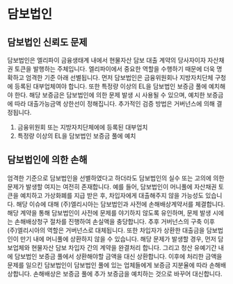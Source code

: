 # 담보법인

## 담보법인 신뢰도 문제
담보법인은 엘리파이 금융생태계 내에서 현물자산 담보 대출 계약의 당사자이자 자산채권 토큰을 발행하는 주체입니다. 엘리파이에서 중요한 역할을 수행하기 때문에 더욱 명확하고 엄격한 기준 아래 선별됩니다. 먼저 담보법인은 금융위원회나 지방자치단체 구청에 등록된 대부업체여야 합니다. 또한 특정량 이상의 EL을 담보법인 보증금 풀에 예치해야 한다. 해당 보증금은 담보법인에 의한 문제 발생 시 사용될 수 있으며, 예치한 보증금에 따라 대출가능금액 상한선이 정해집니다. 추가적인 검증 방법은 거버넌스에 의해 결정됩니다.

1. 금융위원회 또는 지방자치단체에에 등록된 대부업치
2. 특정량 이상의 EL을 담보법인 보증금 풀에 예치

## 담보법인에 의한 손해
엄격한 기준으로 담보법인을 선별하였다고 하더라도 담보법인의 실수 또는 고의에 의한 문제가 발생할 여지는 여전히 존재합니다. 예를 들어, 담보법인이 머니풀에 자산채권 토큰을 예치하고 가상화폐를 지급 받은 후, 차입자에게 대출해주지 않을 가능성도 있습니다. 해당 이슈에 대해 (주)엘리시아는 담보법인과 사전에 손해배상계약서를 체결합니다. 해당 계약을 통해 담보법인이 사전에 문제를 야기하지 않도록 유인하며, 문제 발생 시에는 손해배상청구 절차를 진행하여 손실액을 충당합니다. 추후 거버넌스의 구축 이후 (주)엘리시아의 역할은 거버넌스로 대체됩니다.
또한 차입자가 상환한 대출금을 담보법인이 만기 내에 머니풀에 상환하지 않을 수 있습니다. 해당 문제가 발생할 경우, 먼저 담보업체와 현물자산 담보 차입자 간의 계약을 완결처리 합니다. 그리고 청산 유예기간 내에 담보법인 보증금 풀에서 상환해야할 금액을 대신 상환합니다. 이후에 처리한 금액을 문제를 일으킨 담보법인이 담보법인 풀에 있는 업체들에게 보증금 지분율에 따라 손해배상합니다. 손해배상은 보증금 풀에 추가 보증금을 예치하는 것으로 바꾸어 대신합니다.